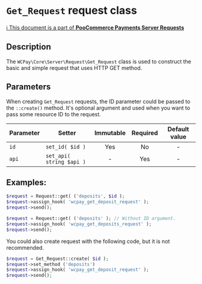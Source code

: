 
# `Get_Request` request class

[ℹ️ This document is a part of __PooCommerce Payments Server Requests__](../README.md)

## Description

The `WCPay\Core\Server\Request\Get_Request` class is used to construct the basic and simple request that uses HTTP GET method.

## Parameters

When creating `Get_Request` requests, the ID parameter could be passed to the `::create()` method. It's optional argument and used when you want to pass some resource ID to the request.


| Parameter | Setter                   | Immutable | Required | Default value |
|-----------|--------------------------|:---------:|:--------:|:-------------:|
| `id`      | `set_id( $id )`          |    Yes    |    No    |       -       |
| `api`     | `set_api( string $api )` |     -     |   Yes    |       -       |



## Examples:

```php
$request = Request::get( ('deposits', $id );
$request->assign_hook( 'wcpay_get_deposit_request' );
$request->send();
```

```php
$request = Request::get( ('deposits' ); // Without ID argument.
$request->assign_hook( 'wcpay_get_deposits_request' );
$request->send();
```

You could also create request with the following code, but it is not recommended.
```php
$request = Get_Request::create( $id );
$request->set_method ('deposits')
$request->assign_hook( 'wcpay_get_deposit_request' );
$request->send();
```
